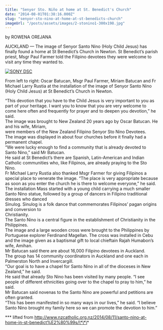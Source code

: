 ```yaml
---
title: "Senyor Sto. Niño at home at St. Benedict's Church"
date: "2014-08-01T01:38:16.000Z"
slug: "senyor-sto-nino-at-home-at-st-benedicts-church"
imageUrl: "/posts/assets/images/2-stonino1-300x198.jpg"
---
```


by ROWENA OREJANA

AUCKLAND — The image of Senyor Santo Nino (Holy Child Jesus) has finally found a home at St Benedict’s Church in Newton. St Benedict’s parish priest, Msgr Paul Farmer told the Filipino devotees they were welcome to visit any time they wanted to.

[![](https://i0.wp.com/www.nzcatholic.org.nz/wp-content/uploads/2014/08/2-stonino1-300x198.jpg?resize=300%2C198 "SONY DSC")](http://www.nzcatholic.org.nz/2014/08/11/santo-nino-at-home-in-st-benedict%e2%80%99s/sony-dsc-127/)

From left to right: Oscar Batucan, Msgr Paul Farmer, Miriam Batucan and Fr Michael Larry Rustia at the installation of the image of Senyor Santo Nino (Holy Child Jesus) at St Benedict’s Church in Newton.

“This devotion that you have to the Child Jesus is very important to you as part of your heritage. I want you to know that you are very welcome to come here often and frequently for prayer and to deepen you devotion,” he said.  
The image was brought to New Zealand 20 years ago by Oscar Batucan. He and his wife, Miriam,  
were members of the New Zealand Filipino Senyor Sto Nino Devotees.  
The image was displayed in about four churches before it finally had a permanent chapel.  
“We were lucky enough to find a community that is already devoted to Santo Nino,” said Mr Batucan.  
He said at St Benedict’s there are Spanish, Latin-American and Indian Catholic communities who, like Filipinos, are already praying to the Sto Nino.  
Fr Michael Larry Rustia also thanked Msgr Farmer for giving Filipinos a special place to venerate the image. “The place is very appropriate because as soon as you enter the church he is there to welcome everyone,” he said.  
The installation Mass started with a young child carrying a much smaller Santo Nino statue, followed by a group of dancers in Filipino traditional dresses who danced  
Sinulog. Sinulog is a folk dance that commemorates Filipinos’ pagan origins and conversion to  
Christianity.  
The Santo Nino is a central figure in the establishment of Christianity in the Philippines.  
The image and a large wooden cross were brought to the Philippines by Portuguese explorer Ferdinand Magellan. The cross was installed in Cebu and the image given as a baptismal gift to local chieftain Rajah Humabon’s wife, Amihan.  
Mr Batucan said there are about 16,000 Filipino devotees in Auckland.  
The group has 14 community coordinators in Auckland and one each in Palmerston North and Invercargill.  
“Our goal is to have a chapel for Santo Nino in all of the dioceses in New Zealand,” he said.  
He said that already Sto Nino has been visited by many people. “I see people of different ethnicities going over to the chapel to pray to him,” he said.  
Mr Batucan said novenas to the Santo Nino are powerful and petitions are often granted.  
“This has been manifested in so many ways in our lives,” he said. “I believe Santo Nino brought my family here so we can promote the devotion to him.”

\*\*\* lifted from http://www.nzcatholic.org.nz/2014/08/11/santo-nino-at-home-in-st-benedict%E2%80%99s/\*\*\*